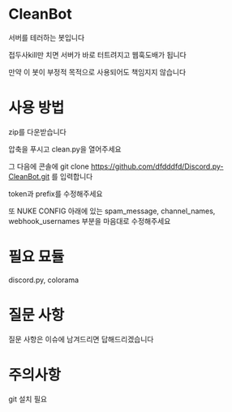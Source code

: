 # CleanBot
서버를 테러하는 봇입니다

접두사kill만 치면 서버가 바로 터트려지고 웹훅도배가 됩니다

만약 이 봇이 부정적 목적으로 사용되어도 책임지지 않습니다



# 사용 방법
zip를 다운받습니다

압축을 푸시고 clean.py을 열어주세요

그 다음에 콘솔에 git clone https://github.com/dfdddfd/Discord.py-CleanBot.git 를 입력합니다

token과 prefix를 수정해주세요

또 NUKE CONFIG 아래에 있는 spam_message, channel_names, webhook_usernames 부분을 마음대로 수정해주세요

# 필요 묘듈
discord.py, colorama

# 질문 사항
질문 사항은 이슈에 남겨드리면 답해드리겠습니다

# 주의사항
git 설치 필요


